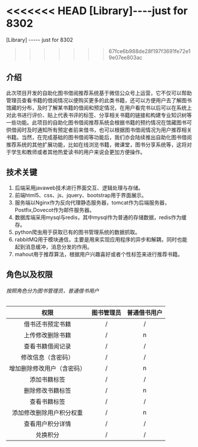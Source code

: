<<<<<<< HEAD
[Library]----just for 8302
=======
[Library] ----- just for 8302
>>>>>>> 67fce6b988de28f197f3691fe72e19e07ee803ac
## 介绍
此次项目开发的自助化图书借阅推荐系统基于微信公众号上运营，它不仅可以帮助管理员查看书籍的借阅情况以便购买更多的此类书籍，还可以方便用户去了解图书馆藏的分布，及时了解某书籍的借阅和预定情况，在用户看完书以后可以在系统上对此书进行评价、贴上代表书评的标签、分享相关书籍的链接和构建专业知识树等一些功能。此项目的自助化图书借阅推荐系统会根据书籍的预约情况在馆藏图书可供借阅时及时通知所有预定者前来借书，也可以根据图书借阅情况为用户推荐相关书籍。当然，在完成基础的图书借阅等功能后，我们亦会陆续推出自助化图书借阅推荐系统的其他扩展功能，比如在线浏览书籍，微课堂，图书分享系统等，这将对于学生和教师或者其他热爱读书的用户来说会更加方便操作。
## 技术关键
1. 后端采用javaweb技术进行界面交互、逻辑处理与存储。
2. 前端html5、css、js、jquery、bootstrap用于界面展示。
3. 服务端以Nginx作为反向代理静态服务器，tomcat作为后端服务器，Postfix,Dovecot作为邮件服务器。
4. 数据库端采用mysql与redis，其中mysql作为普通的存储数据，redis作为缓存。
5. python爬虫用于获取已有的图书管理系统的数据抓取。
6. rabbitMQ用于模块通信，主要是用来实现应用程序的异步和解耦，同时也能起到消息缓冲，消息分发的作用。
7. mahout用于推荐算法，根据用户兴趣喜好或者个性标签来进行推荐书籍。
## 角色以及权限
###### 按照角色分为图书管理员，普通借书用户
权限 | 图书管理员 | 普通借书用户
:----:|:---------:|:-----------:
借书还书预定书籍|/|/
上传修改删除书籍|/|n
查看书籍借阅记录|/|/
修改信息（含密码）|/|/
增加删除修改用户（含密码）|/|n
添加书籍标签|/|/
删除修改书籍标签|/|n
查看书籍标签|/|/
添加修改删除用户积分权重|/|n
查看用户积分详情|/|/
兑换积分|/|/
